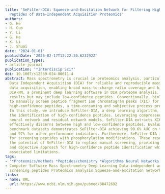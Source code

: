 ```yaml
---
title: 'SeFilter-DIA: Squeeze-and-Excitation Network for Filtering High-Confidence
  Peptides of Data-Independent Acquisition Proteomics'
authors:
- Q. He
- H. Guo
- Y. Li
- G. He
- X. Li
- J. Shuai
date: '2024-01-01'
publishDate: '2025-02-17T12:22:30.623292Z'
publication_types:
- article-journal
publication: '*Interdiscip Sci*'
doi: 10.1007/s12539-024-00611-4
abstract: Mass spectrometry is crucial in proteomics analysis, particularly using
  Data Independent Acquisition (DIA) for reliable and reproducible mass spectrometry
  data acquisition, enabling broad mass-to-charge ratio coverage and high throughput.
  DIA-NN, a prominent deep learning software in DIA proteome analysis, generates peptide
  results but may include low-confidence peptides. Conventionally, biologists have
  to manually screen peptide fragment ion chromatogram peaks (XIC) for identifying
  high-confidence peptides, a time-consuming and subjective process prone to variability.
  In this study, we introduce SeFilter-DIA, a deep learning algorithm, aiming at automating
  the identification of high-confidence peptides. Leveraging compressed excitation
  neural network and residual network models, SeFilter-DIA extracts XIC features and
  effectively discerns between high and low-confidence peptides. Evaluation of the
  benchmark datasets demonstrates SeFilter-DIA achieving 99.6% AUC on the test set
  and 97% for other performance indicators. Furthermore, SeFilter-DIA is applicable
  for screening peptides with phosphorylation modifications. These results demonstrate
  the potential of SeFilter-DIA to replace manual screening, providing an efficient
  and objective approach for high-confidence peptide identification while mitigating
  associated limitations.
tags:
- '*Proteomics/methods *Peptides/chemistry *Algorithms Neural Networks'
- Computer Software Mass Spectrometry Deep Learning Data-independent acquisition Manual
  screening peptides Proteomics analysis Squeeze-and-excitation networks
links:
- name: URL
  url: https://www.ncbi.nlm.nih.gov/pubmed/38472692
---
```

